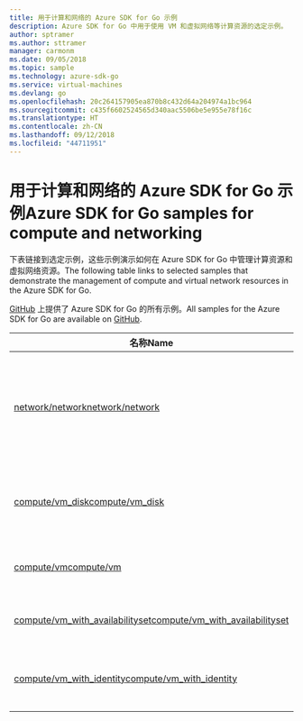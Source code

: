 ```yaml
---
title: 用于计算和网络的 Azure SDK for Go 示例
description: Azure SDK for Go 中用于使用 VM 和虚拟网络等计算资源的选定示例。
author: sptramer
ms.author: sttramer
manager: carmonm
ms.date: 09/05/2018
ms.topic: sample
ms.technology: azure-sdk-go
ms.service: virtual-machines
ms.devlang: go
ms.openlocfilehash: 20c264157905ea870b8c432d64a204974a1bc964
ms.sourcegitcommit: c435f6602524565d340aac5506be5e955e78f16c
ms.translationtype: HT
ms.contentlocale: zh-CN
ms.lasthandoff: 09/12/2018
ms.locfileid: "44711951"
---
```

# <a name="azure-sdk-for-go-samples-for-compute-and-networking"></a><span data-ttu-id="190ec-103">用于计算和网络的 Azure SDK for Go 示例</span><span class="sxs-lookup"><span data-stu-id="190ec-103">Azure SDK for Go samples for compute and networking</span></span>

<span data-ttu-id="190ec-104">下表链接到选定示例，这些示例演示如何在 Azure SDK for Go 中管理计算资源和虚拟网络资源。</span><span class="sxs-lookup"><span data-stu-id="190ec-104">The following table links to selected samples that demonstrate the management of compute and virtual network resources in the Azure SDK for Go.</span></span>

<span data-ttu-id="190ec-105">[GitHub](https://github.com/Azure-Samples/azure-sdk-for-go-samples) 上提供了 Azure SDK for Go 的所有示例。</span><span class="sxs-lookup"><span data-stu-id="190ec-105">All samples for the Azure SDK for Go are available on [GitHub](https://github.com/Azure-Samples/azure-sdk-for-go-samples).</span></span>

| <span data-ttu-id="190ec-106">名称</span><span class="sxs-lookup"><span data-stu-id="190ec-106">Name</span></span> | <span data-ttu-id="190ec-107">Description</span><span class="sxs-lookup"><span data-stu-id="190ec-107">Description</span></span> |
|------|-------------|
| [<span data-ttu-id="190ec-108">network/network</span><span class="sxs-lookup"><span data-stu-id="190ec-108">network/network</span></span>](https://github.com/Azure-Samples/azure-sdk-for-go-samples/blob/master/network/network.go) | <span data-ttu-id="190ec-109">创建、更新、删除和查询网络资源，包括虚拟网络、子网和网络安全组。</span><span class="sxs-lookup"><span data-stu-id="190ec-109">Create, update, delete, and query network resources including virtual networks, subnets, and network security groups.</span></span> |
| [<span data-ttu-id="190ec-110">compute/vm_disk</span><span class="sxs-lookup"><span data-stu-id="190ec-110">compute/vm_disk</span></span>](https://github.com/Azure-Samples/azure-sdk-for-go-samples/blob/master/compute/vm_disk.go) | <span data-ttu-id="190ec-111">为 VM 创建、附加、分离、更新和加密数据磁盘。</span><span class="sxs-lookup"><span data-stu-id="190ec-111">Create, attach, detach, update, and encrypt data disks for a VM.</span></span> |
| [<span data-ttu-id="190ec-112">compute/vm</span><span class="sxs-lookup"><span data-stu-id="190ec-112">compute/vm</span></span>](https://github.com/Azure-Samples/azure-sdk-for-go-samples/blob/master/compute/vm.go) | <span data-ttu-id="190ec-113">创建、更新、停用和管理 VM。</span><span class="sxs-lookup"><span data-stu-id="190ec-113">Create, update, deactivate, and manage VMs.</span></span> |
| [<span data-ttu-id="190ec-114">compute/vm_with_availabilityset</span><span class="sxs-lookup"><span data-stu-id="190ec-114">compute/vm_with_availabilityset</span></span>](https://github.com/Azure-Samples/azure-sdk-for-go-samples/blob/master/compute/vm_with_availabilityset.go) | <span data-ttu-id="190ec-115">为 VM 创建可用性集和加载负载均衡器。</span><span class="sxs-lookup"><span data-stu-id="190ec-115">Create availability sets and load balancers for VMs.</span></span> |
| [<span data-ttu-id="190ec-116">compute/vm_with_identity</span><span class="sxs-lookup"><span data-stu-id="190ec-116">compute/vm_with_identity</span></span>](https://github.com/Azure-Samples/azure-sdk-for-go-samples/blob/master/compute/vm_with_identity.go) | <span data-ttu-id="190ec-117">创建和修改 Azure 资源的托管标识。</span><span class="sxs-lookup"><span data-stu-id="190ec-117">Create and modify managed identities for Azure resources.</span></span> | 
